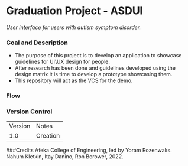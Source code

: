 # Graduation Project - ASDUI

<i>User interface for users with autism symptom disorder.</i>

### Goal and Description

+ The purpose of this project is to develop an application to showcase guidelines for UI\UX design for people.
+ After research has been done and guidelines developed using the design matrix it is time to develop a prototype
  showcasing them.
+ This repository will act as the VCS for the demo.

### Flow

### Version Control

<table>
    <tr>
        <td>Version</td>
        <td>Notes</td>
    </tr>
    <tr>
      <td>1.0</td>
      <td>Creation</td>
    </tr>
</table>

###Credits
Afeka College of Engineering, led by Yoram Rozenwaks.<br>
Nahum Kletkin, Itay Danino, Ron Borower, 2022. 